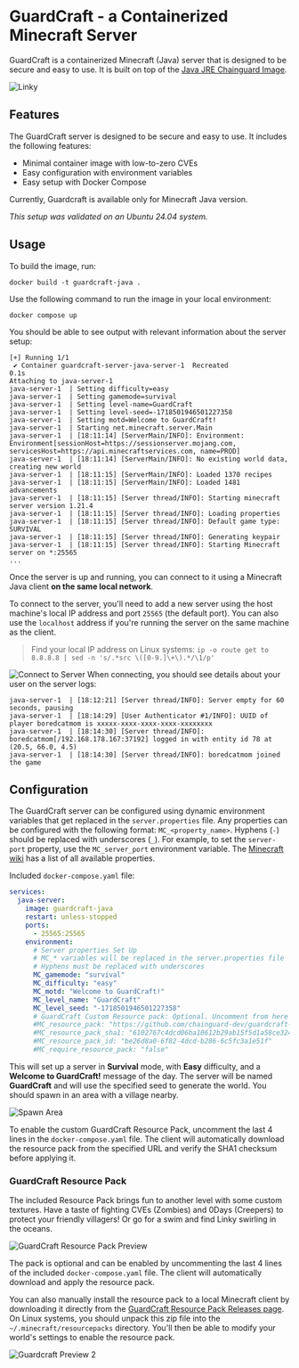 # GuardCraft - a Containerized Minecraft Server

GuardCraft is a containerized Minecraft (Java) server that is designed to be secure and easy to use. It is built on top of the [Java JRE Chainguard Image](https://images.chainguard.dev/directory/image/jre/versions). 

![Linky](./resources/linky.png)

## Features
The GuardCraft server is designed to be secure and easy to use. It includes the following features:
- Minimal container image with low-to-zero CVEs
- Easy configuration with environment variables
- Easy setup with Docker Compose

Currently, Guardcraft is available only for Minecraft Java version.

*This setup was validated on an Ubuntu 24.04 system.*

## Usage
To build the image, run:

```shell
docker build -t guardcraft-java .
```

Use the following command to run the image in your local environment:

```shell
docker compose up
```
You should be able to see output with relevant information about the server setup:

```shell
[+] Running 1/1
 ✔ Container guardcraft-server-java-server-1  Recreated                                                             0.1s 
Attaching to java-server-1
java-server-1  | Setting difficulty=easy
java-server-1  | Setting gamemode=survival
java-server-1  | Setting level-name=GuardCraft
java-server-1  | Setting level-seed=-1718501946501227358
java-server-1  | Setting motd=Welcome to GuardCraft!
java-server-1  | Starting net.minecraft.server.Main
java-server-1  | [18:11:14] [ServerMain/INFO]: Environment: Environment[sessionHost=https://sessionserver.mojang.com, servicesHost=https://api.minecraftservices.com, name=PROD]
java-server-1  | [18:11:14] [ServerMain/INFO]: No existing world data, creating new world
java-server-1  | [18:11:15] [ServerMain/INFO]: Loaded 1370 recipes
java-server-1  | [18:11:15] [ServerMain/INFO]: Loaded 1481 advancements
java-server-1  | [18:11:15] [Server thread/INFO]: Starting minecraft server version 1.21.4
java-server-1  | [18:11:15] [Server thread/INFO]: Loading properties
java-server-1  | [18:11:15] [Server thread/INFO]: Default game type: SURVIVAL
java-server-1  | [18:11:15] [Server thread/INFO]: Generating keypair
java-server-1  | [18:11:15] [Server thread/INFO]: Starting Minecraft server on *:25565
...
```

Once the server is up and running, you can connect to it using a Minecraft Java client **on the same local network**.

To connect to the server, you'll need to add a new server using the host machine's local IP address and port `25565` (the default port). You can also use the `localhost` address if you're running the server on the same machine as the client.

> Find your local IP address on Linux systems: `ip -o route get to 8.8.8.8 | sed -n 's/.*src \([0-9.]\+\).*/\1/p'`

![Connect to Server](./resources/connect-java.png)
When connecting, you should see details about your user on the server logs:

```shell
java-server-1  | [18:12:21] [Server thread/INFO]: Server empty for 60 seconds, pausing
java-server-1  | [18:14:29] [User Authenticator #1/INFO]: UUID of player boredcatmom is xxxxx-xxxx-xxxx-xxxx-xxxxxxxx
java-server-1  | [18:14:30] [Server thread/INFO]: boredcatmom[/192.168.178.167:37192] logged in with entity id 78 at (20.5, 66.0, 4.5)
java-server-1  | [18:14:30] [Server thread/INFO]: boredcatmom joined the game

````

## Configuration
The GuardCraft server can be configured using dynamic environment variables that get replaced in the `server.properties` file. Any properties can be configured with the following format: `MC_<property_name>`. Hyphens (`-`) should be replaced with underscores (`_`). For example, to set the `server-port` property, use the `MC_server_port` environment variable. The [Minecraft wiki](https://minecraft.fandom.com/wiki/Server.properties) has a list of all available properties.

Included `docker-compose.yaml` file:

```yaml
services:
  java-server:
    image: guardcraft-java
    restart: unless-stopped
    ports:
      - 25565:25565
    environment:
      # Server properties Set Up
      # MC_* variables will be replaced in the server.properties file
      # Hyphens must be replaced with underscores
      MC_gamemode: "survival"
      MC_difficulty: "easy"
      MC_motd: "Welcome to GuardCraft!"
      MC_level_name: "GuardCraft"
      MC_level_seed: "-1718501946501227358"
      # GuardCraft Custom Resource pack: Optional. Uncomment from here to enable
      #MC_resource_pack: "https://github.com/chainguard-dev/guardcraft-server/releases/download/0.1.2/GuardCraft_Resource_Pack.zip"
      #MC_resource_pack_sha1: "6102767c4dcd06ba10612b29ab15f5d1a58ce324"
      #MC_resource_pack_id: "be26d8a0-6f82-4dcd-b286-6c5fc3a1e51f"
      #MC_require_resource_pack: "false"
```

This will set up a server in **Survival** mode, with **Easy** difficulty, and a **Welcome to GuardCraft!** message of the day. The server will be named **GuardCraft** and will use the specified seed to generate the world. You should spawn in an area with a village nearby.

![Spawn Area](./resources/spawn.png)

To enable the custom GuardCraft Resource Pack, uncomment the last 4 lines in the `docker-compose.yaml` file. The client will automatically download the resource pack from the specified URL and verify the SHA1 checksum before applying it.

### GuardCraft Resource Pack
The included Resource Pack brings fun to another level with some custom textures. Have a taste of fighting CVEs (Zombies) and 0Days (Creepers) to protect your friendly villagers! Or go for a swim and find Linky swirling in the oceans.

![GuardCraft Resource Pack Preview](./resources/1.png)

The pack is optional and can be enabled by uncommenting the last 4 lines of the included `docker-compose.yaml` file. The client will automatically download and apply the resource pack. 


You can also manually install the resource pack to a local Minecraft client by downloading it directly from the [GuardCraft Resource Pack Releases page](https://github.com/chainguard-dev/guardcraft-server/releases). On Linux systems, you should unpack this zip file into the `~/.minecraft/resourcepacks` directory. You'll then be able to modify your world's settings to enable the resource pack.


![Guardcraft Preview 2](./resources/3.png)
